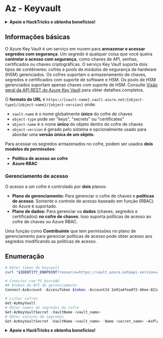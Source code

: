 # Az - Keyvault

<details>

<summary><strong>Apoie o HackTricks e obtenha benefícios!</strong></summary>

* Se você deseja ver sua **empresa anunciada no HackTricks** ou se deseja acessar a **última versão do PEASS ou baixar o HackTricks em PDF**, verifique os [**PLANOS DE ASSINATURA**](https://github.com/sponsors/carlospolop)!
* Obtenha o [**oficial PEASS & HackTricks swag**](https://peass.creator-spring.com)
* Descubra [**The PEASS Family**](https://opensea.io/collection/the-peass-family), nossa coleção exclusiva de [**NFTs**](https://opensea.io/collection/the-peass-family)
* **Junte-se ao** 💬 [**grupo Discord**](https://discord.gg/hRep4RUj7f) ou ao [**grupo telegram**](https://t.me/peass) ou **siga-me** no **Twitter** 🐦 [**@carlospolopm**](https://twitter.com/carlospolopm).

* **Compartilhe suas técnicas de hacking enviando PRs para os repositórios do** [**HackTricks**](https://github.com/carlospolop/hacktricks) e [**HackTricks Cloud**](https://github.com/carlospolop/hacktricks-cloud).

</details>

## Informações básicas

O Azure Key Vault é um serviço em nuvem para **armazenar e acessar segredos com segurança**. Um segredo é qualquer coisa que você queira **controlar o acesso com segurança**, como chaves de API, senhas, certificados ou chaves criptográficas. O serviço Key Vault suporta dois tipos de contêineres: cofres e pools de módulos de segurança de hardware (HSM) gerenciados. Os cofres suportam o armazenamento de chaves, segredos e certificados com suporte de software e HSM. Os pools de HSM gerenciados suportam apenas chaves com suporte de HSM. Consulte [Visão geral da API REST do Azure Key Vault](https://learn.microsoft.com/en-us/azure/key-vault/general/about-keys-secrets-certificates) para obter detalhes completos.

O **formato de URL** é `https://{vault-name}.vault.azure.net/{object-type}/{object-name}/{object-version}` onde:

* `vault-name` é o nome globalmente **único** do cofre de chaves
* `object-type` pode ser "keys", "secrets" ou "certificates"
* `object-name` é o nome **único** do objeto dentro do cofre de chaves
* `object-version` é gerado pelo sistema e opcionalmente usado para abordar uma **versão única de um objeto**.

Para acessar os segredos armazenados no cofre, podem ser usados **dois modelos de permissões**:

* **Política de acesso ao cofre**
* **Azure RBAC**

### Gerenciamento de acesso

O acesso a um cofre é controlado por **dois** planos:

* **Plano de gerenciamento:** Para gerenciar o cofre de chaves e **políticas de acesso**. Somente o controle de acesso baseado em função (RBAC) do Azure é suportado.
* **Plano de dados:** Para gerenciar os **dados** (chaves, segredos e certificados) **no cofre de chaves**. Isso suporta políticas de acesso ao cofre de chaves ou Azure RBAC.

Uma função como **Contribuinte** que tem permissões no plano de gerenciamento para gerenciar políticas de acesso pode obter acesso aos segredos modificando as políticas de acesso.

## Enumeração

```powershell
# Obter token do keyvault
curl "$IDENTITY_ENDPOINT?resource=https://vault.azure.net&api-version=2017-09-01" -H secret:$IDENTITY_HEADER

# Conectar com PS AzureAD
## $token do API de gerenciamento
Connect-AzAccount -AccessToken $token -AccountId 2e91a4fea0f2-46ee-8214-fa2ff6aa9abc -KeyVaultAccessToken $keyvaulttoken

# Listar cofres
Get-AzKeyVault
# Obter nomes de segredos do cofre
Get-AzKeyVaultSecret -VaultName <vault_name>
# Obter valores de segredos
Get-AzKeyVaultSecret -VaultName <vault_name> -Name <secret_name> –AsPlainText
```

<details>

<summary><strong>Apoie o HackTricks e obtenha benefícios!</strong></summary>

* Se você deseja ver sua **empresa anunciada no HackTricks** ou se deseja acessar a **última versão do PEASS ou baixar o HackTricks em PDF**, verifique os [**PLANOS DE ASSINATURA**](https://github.com/sponsors/carlospolop)!
* Obtenha o [**oficial PEASS & HackTricks swag**](https://peass.creator-spring.com)
* Descubra [**The PEASS Family**](https://opensea.io/collection/the-peass-family), nossa coleção exclusiva de [**NFTs**](https://opensea.io/collection/the-peass-family)
* **Junte-se ao** 💬 [**grupo Discord**](https://discord.gg/hRep4RUj7f) ou ao [**grupo telegram**](https://t.me/peass) ou **siga-me** no **Twitter** 🐦 [**@carlospolopm**](https://twitter.com/carlospolopm).

* **Compartilhe suas técnicas de hacking enviando PRs para os repositórios do** [**HackTricks**](https://github.com/carlospolop/hacktricks) e [**HackTricks Cloud**](https://github.com/carlospolop/hacktricks-cloud).

</details>